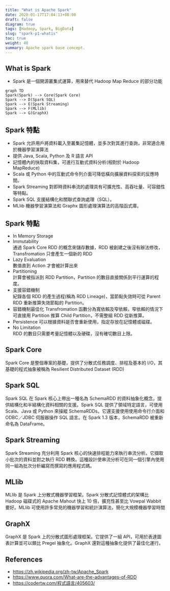 ```yaml
---
title: "What is Apache Spark"
date: 2020-01-17T17:04:13+08:00
draft: false
diagram: true
tags: [Hadoop, Spark, BigData]
slug: "spark-p1-whatis"
toc: true
weight: 40
summary: Apache spark base concept.
---
```


## What is Spark

- Spark 是一個開源叢集式運算，用來替代 Hadoop Map Reduce 的部分功能

```mermaid
graph TD
Spark(Spark) --> Core(Spark Core)
Spark --> D(Spark SQL)
Spark --> E(Spark Streaming)
Spark --> F(MLlib)
Spark --> G(GraphX)
```

## Spark 特點

- Spark 允許用戶將資料載入至叢集記憶體，並多次對其進行查詢，非常適合用於機器學習演算法
- 提供 Java, Scala, Python 及 R 語言 API
- 記憶體內的快取資料集，可進行互動式資料分析(相對於 Hadoop MapReduce)
- Scala 或 Python 中的互動式命令列介面可降低橫向擴展資料探索的反應時間。
- Spark Streaming 對即時資料串流的處理具有可擴充性、高吞吐量、可容錯性等特點。
- Spark SQL 支援結構化和關聯式查詢處理（SQL）。
- MLlib 機器學習演算法和 Graphx 圖形處理演算法的高階函式庫。

## Spark 特點

- In Memory Storage
- Immutability  
  通過 Spark Core RDD 的概念來儲存數據，RDD 被創建之後沒有辦法修改，Transfromation 只會產生一個新的 RDD
- Lazy Evaluation  
  數值直到 Action 才會被計算出來
- Partitioning  
  計算會被指派到 RDD Partition，Partition 的數目直接關係到平行運算的程度。
- 支援容錯機制  
  紀錄各個 RDD 的產生過程(稱為 RDD Lineage)，當節點失效時可從 Parent RDD 重新推算失效節點的 Partition。
- 容錯機制最佳化
  Transfromation 函數分為寬依賴及窄依賴，窄依賴的情況下可直接用 Partition 推算 Child Partition，不需整組 RDD 從新推算。
- Persistence
  可以根據資料是否會重新使用，指定存放在記憶體或磁碟。
- No Limitation  
  RDD 的數目只需要考量記憶體以及硬碟，沒有確切數目上限。

## Spark Core

Spark Core 是整個專案的基礎，提供了分散式任務調度、排程及基本的 I/O，其基礎的程式抽象被稱為 Resilient Distributed Dataset (RDD)

## Spark SQL

Spark SQL 在 Spark 核心上帶出一種名為 SchemaRDD 的資料抽象化概念，提供結構化和半結構化資料相關的支援。Spark SQL 提供了領域特定語言，可使用 Scala、Java 或 Python 來操縱 SchemaRDDs。它還支援使用使用命令行介面和 ODBC／JDBC 伺服器操作 SQL 語言。在 Spark 1.3 版本，SchemaRDD 被重新命名為 DataFrame。

## Spark Streaming

Spark Streaming 充分利用 Spark 核心的快速排程能力來執行串流分析。它擷取小批次的資料並對之執行 RDD 轉換。這種設計使串流分析可在同一個引擎內使用同一組為批次分析編寫而撰寫的應用程式碼。

## MLlib

MLlib 是 Spark 上分散式機器學習框架。Spark 分散式記憶體式的架構比 Hadoop 磁碟式的 Apache Mahout 快上 10 倍，擴充性甚至比 Vowpal Wabbit 要好。MLlib 可使用許多常見的機器學習和統計演算法，簡化大規模機器學習時間

## GraphX

GraphX 是 Spark 上的分散式圖形處理框架。它提供了一組 API，可用於表達圖表計算並可以類比 Pregel 抽象化。GraphX 還對這種抽象化提供了最佳化運行。

## References

- <https://zh.wikipedia.org/zh-tw/Apache_Spark>
- <https://www.quora.com/What-are-the-advantages-of-RDD>
- <https://codertw.com/程式語言/405603/>

